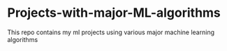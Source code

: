# Projects-with-major-ML-algorithms
This repo contains my ml projects using various major machine learning algorithms
